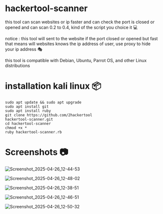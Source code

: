 # hackertool-scanner
this tool can scan websites or ip faster and can check the port is closed or opened and can scan 0.2 to 0.4, kind of the script you choice it 💻

notice : this tool will sent to the website if the port closed or opened but fast that means will websites knows the ip address of user, use proxy to hide your ip address 🎭

this tool is compatible with Debian, Ubuntu, Parrot OS, and other Linux distributions

<h1>installation kali linux 📦</h1>

```
sudo apt update && sudo apt upgrade
sudo apt install git
sudo apt install ruby
git clone https://github.com/2hackertool
hackertool-scanner.git
cd hackertool-scanner
chmod +x *
ruby hackertool-scanner.rb
```

<h1>Screenshots 📷</h1>

![Screenshot_2025-04-26_12-44-53](https://github.com/user-attachments/assets/b7297de3-7a90-4f47-9c74-c05218d37bb4)

![Screenshot_2025-04-26_12-48-02](https://github.com/user-attachments/assets/8b5b9939-5907-477b-bfd6-85c99fa1d2dd)

![Screenshot_2025-04-26_12-38-51](https://github.com/user-attachments/assets/d1e2aae2-2f9d-45a6-ae8b-f68476b8711a)

![Screenshot_2025-04-26_12-46-51](https://github.com/user-attachments/assets/c7a1cb2a-5e23-4b05-93eb-b705c769134f)

![Screenshot_2025-04-26_12-50-32](https://github.com/user-attachments/assets/6a62085b-13e5-40c4-84de-7f3b0a3eb6c1)
